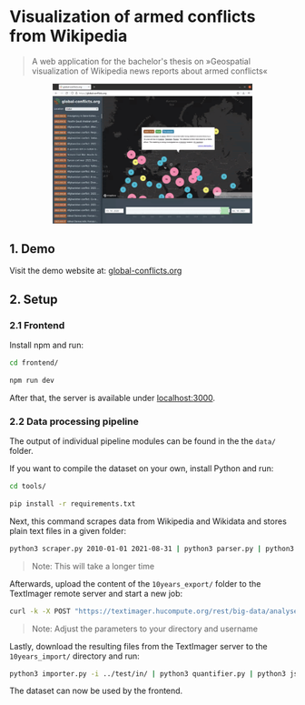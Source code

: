 # Visualization of armed conflicts from Wikipedia

> A web application for the bachelor's thesis on »Geospatial visualization of Wikipedia news reports about armed conflicts«


<p align="center">
   <img src="screenrecording.gif" alt="Screenshot" width="70%">
</p>

## 1. Demo

Visit the demo website at: [global-conflicts.org](https://global-conflicts.org)

## 2. Setup

### 2.1 Frontend

Install npm and run:

```sh
cd frontend/
```

```sh
npm run dev
```

After that, the server is available under [localhost:3000](http://localhost:3000).

### 2.2 Data processing pipeline

The output of individual pipeline modules can be found in the the `data/` folder.

If you want to compile the dataset on your own, install Python and run:


```sh
cd tools/
```

```sh
pip install -r requirements.txt
```

Next, this command scrapes data from Wikipedia and Wikidata and stores plain text files in a given folder:

```sh
python3 scraper.py 2010-01-01 2021-08-31 | python3 parser.py | python3 extractor.py "Armed attacks and conflicts" "Armed conflicts and attacks" | python3 locator.py | python3 exporter.py -o ../data/10years_export/ > ../data/10years.exporter.txt
```

> Note: This will take a longer time

Afterwards, upload the content of the `10years_export/` folder to the TextImager remote server and start a new job:

```sh
curl -k -X POST "https://textimager.hucompute.org/rest/big-data/analyse?url=%2Fresources%2Fcorpora%2FStudents%2Fba_bausch%2Ftest_in&language=en&inputFormat=TXT&nodepool=default&fileSuffix=txt&sortBySize=false&pipeline=OpenIEParser&process_memory_size=30&process_deployments_max=2&process_per_item_time_max=24000&outputFormat=XMI&outputLocation=%2Fresources%2Fcorpora%2FStudents%2Fba_bausch%2Ftest_out&outputCompression=GZIP&description=Wikipedia%20Tickermeldungen&modificationUser=s3398921&modificationComment=textimager" -H  "accept: application/json"
```

> Note: Adjust the parameters to your directory and username

Lastly, download the resulting files from the TextImager server to the `10years_import/` directory and run:

```sh
python3 importer.py -i ../test/in/ | python3 quantifier.py | python3 jsonifier.py ../frontend/src/data/incidents.json
```

The dataset can now be used by the frontend.
